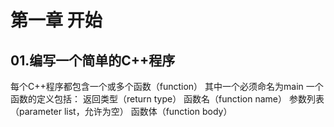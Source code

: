 # 第一章 开始


## 01.编写一个简单的C++程序

  每个C++程序都包含一个或多个函数（function）
  其中一个必须命名为main
  一个函数的定义包括：
  返回类型（return type）
  函数名（function name）
  参数列表（parameter list，允许为空）
  函数体（function body）





